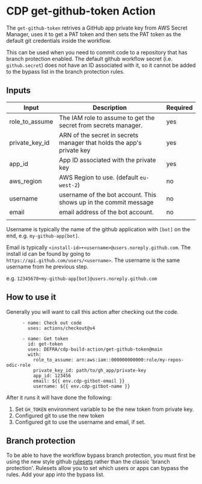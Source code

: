# CDP get-github-token Action

The `get-github-token` retrives a GitHub app private key from AWS Secret Manager, uses it to get a PAT token and then sets the PAT token as the default git credentials inside the workflow.

This can be used when you need to commit code to a repository that has branch protection enabled.
The default github workflow secret (i.e. `github.secret`) does not have an ID associated with it, so it cannot be added to the bypass list in the branch protection rules.

## Inputs

| Input          | Description                                                           | Required |
|----------------|-----------------------------------------------------------------------|----------|
| role_to_assume | The IAM role to assume to get the secret from secrets manager.        | yes      |
| private_key_id | ARN of the secret in secrets manager that holds the app's private key | yes      |
| app_id         | App ID associated with the private key                                | yes      |
| aws_region     | AWS Region to use. (default `eu-west-2`)                              | no       |
| username       | username of the bot account. This shows up in the commit message      | no       |
| email          | email address of the bot account.                                     | no       |
|                |                                                                       |          |

Username is typically the name of the github application with `[bot]` on the end, e.g. `my-github-app[bot]`.

Email is typically `<install-id>+<username>@users.noreply.github.com`. 
The install id can be found by going to `https://api.github.com/users/<username>`. 
The username is the same username from he previous step.

e.g. `12345678+my-github-app[bot]@users.noreply.github.com`

## How to use it

Generally you will want to call this action after checking out the code.
```
      - name: Check out code
        uses: actions/checkout@v4

      - name: Get token
        id: get-token
        uses: DEFRA/cdp-build-action/get-github-token@main
        with:
          role_to_assume: arn:aws:iam::000000000000:role/my-repos-odic-role
          private_key_id: path/to/gh_app/private-key
          app_id: 123456
          email: ${{ env.cdp-gitbot-email }}
          username: ${{ env.cdp-gitbot-name }}
```

After it runs it will have done the following:
1. Set `GH_TOKEN` environment variable to be the new token from private key.
2. Configured git to use the new token
3. Configured git to use the username and email, if set.

## Branch protection

To be able to have the workflow bypass branch protection, you must first be using the new style github [rulesets](https://docs.github.com/en/repositories/configuring-branches-and-merges-in-your-repository/managing-rulesets/about-rulesets) 
rather than the classic 'branch protection'. Rulesets allow you to set which users or apps can bypass the rules. Add your app into the bypass list.
